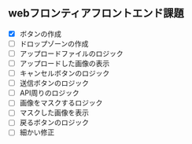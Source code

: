 ## webフロンティアフロントエンド課題
- [x] ボタンの作成
- [ ] ドロップゾーンの作成
- [ ] アップロードファイルのロジック
- [ ] アップロードした画像の表示
- [ ] キャンセルボタンのロジック
- [ ] 送信ボタンのロジック
- [ ] API周りのロジック
- [ ] 画像をマスクするロジック
- [ ] マスクした画像を表示
- [ ] 戻るボタンのロジック
- [ ] 細かい修正